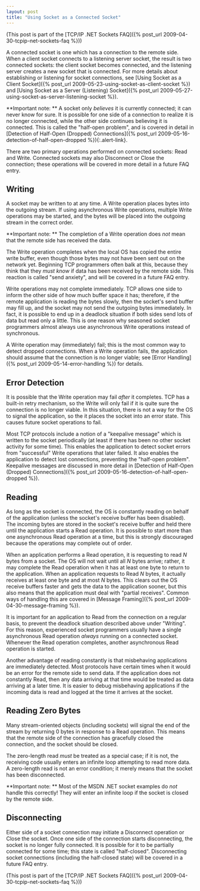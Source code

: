 ```yaml
---
layout: post
title: "Using Socket as a Connected Socket"
---
```

(This post is part of the [TCP/IP .NET Sockets FAQ]({% post_url 2009-04-30-tcpip-net-sockets-faq %}))

A connected socket is one which has a connection to the remote side. When a client socket connects to a listening server socket, the result is two connected sockets: the client socket becomes connected, and the listening server creates a new socket that is connected. For more details about establishing or listening for socket connections, see [Using Socket as a Client Socket]({% post_url 2009-05-23-using-socket-as-client-socket %}) and [Using Socket as a Server (Listening) Socket]({% post_url 2009-05-27-using-socket-as-server-listening-socket %}).

<div class="alert alert-danger" markdown="1">
<i class="fa fa-exclamation-triangle fa-3x pull-left"></i>

**Important note: ** A socket only _believes_ it is currently connected; it can never know for sure. It is possible for one side of a connection to realize it is no longer connected, while the other side continues believing it is connected. This is called the "half-open problem", and is covered in detail in [Detection of Half-Open (Dropped) Connections]({% post_url 2009-05-16-detection-of-half-open-dropped %}){:.alert-link}.
</div>

There are two primary operations performed on connected sockets: Read and Write. Connected sockets may also Disconnect or Close the connection; these operations will be covered in more detail in a future FAQ entry.

## Writing

A socket may be written to at any time. A Write operation places bytes into the outgoing stream. If using asynchronous Write operations, multiple Write operations may be started, and the bytes will be placed into the outgoing stream in the correct order.

<div class="alert alert-danger" markdown="1">
<i class="fa fa-exclamation-triangle fa-3x pull-left"></i>

**Important note: ** The completion of a Write operation does _not_ mean that the remote side has received the data.
</div>

The Write operation completes when the local OS has copied the entire write buffer, even though those bytes may not have been sent out on the network yet. Beginning TCP programmers often balk at this, because they think that they _must know_ if data has been received by the remote side. This reaction is called "send anxiety", and will be covered in a future FAQ entry.

Write operations may not complete immediately. TCP allows one side to inform the other side of how much buffer space it has; therefore, if the remote application is reading the bytes slowly, then the socket's send buffer may fill up, and the socket may not send the outgoing bytes immediately. In fact, it is possible to end up in a deadlock situation if both sides send lots of data but read only a little. This is one reason why seasoned socket programmers almost always use asynchronous Write operations instead of synchronous.

A Write operation may (immediately) fail; this is the most common way to detect dropped connections. When a Write operation fails, the application should assume that the connection is no longer viable; see [Error Handling]({% post_url 2009-05-14-error-handling %}) for details.

## Error Detection

It is possible that the Write operation may fail _after_ it completes. TCP has a built-in retry mechanism, so the Write will only fail if it is quite sure the connection is no longer viable. In this situation, there is not a way for the OS to signal the application, so the it places the socket into an error state. This causes future socket operations to fail.

Most TCP protocols include a notion of a "keepalive message" which is written to the socket periodically (at least if there has been no other socket activity for some time). This enables the application to detect socket errors from "successful" Write operations that later failed. It also enables the application to detect lost connections, preventing the "half-open problem". Keepalive messages are discussed in more detail in [Detection of Half-Open (Dropped) Connections]({% post_url 2009-05-16-detection-of-half-open-dropped %}).

## Reading

As long as the socket is connected, the OS is constantly reading on behalf of the application (unless the socket's receive buffer has been disabled). The incoming bytes are stored in the socket's receive buffer and held there until the application starts a Read operation. It is possible to start more than one asynchronous Read operation at a time, but this is strongly discouraged because the operations may complete out of order.

When an application performs a Read operation, it is requesting to read _N_ bytes from a socket. The OS will not wait until all _N_ bytes arrive; rather, it may complete the Read operation when it has at least one byte to return to the application. When an application requests to Read _N_ bytes, it actually receives at least one byte and at most _N_ bytes. This clears out the OS receive buffers faster and gets the data to the application sooner, but this also means that the application must deal with "partial receives". Common ways of handling this are covered in [Message Framing]({% post_url 2009-04-30-message-framing %}).

It is important for an application to Read from the connection on a regular basis, to prevent the deadlock situation described above under "Writing". For this reason, experienced socket programmers usually have a single asynchronous Read operation _always_ running on a connected socket. Whenever the Read operation completes, another asynchronous Read operation is started.

Another advantage of reading constantly is that misbehaving applications are immediately detected. Most protocols have certain times when it would be an error for the remote side to send data. If the application does not constantly Read, then any data arriving at that time would be treated as data arriving at a later time. It is easier to debug misbehaving applications if the incoming data is read and logged at the time it arrives at the socket.

## Reading Zero Bytes

Many stream-oriented objects (including sockets) will signal the end of the stream by returning 0 bytes in response to a Read operation. This means that the remote side of the connection has gracefully closed the connection, and the socket should be closed.

The zero-length read _must_ be treated as a special case; if it is not, the receiving code usually enters an infinite loop attempting to read more data. A zero-length read is not an error condition; it merely means that the socket has been disconnected.

<div class="alert alert-danger" markdown="1">
<i class="fa fa-exclamation-triangle fa-3x pull-left"></i>

**Important note: ** Most of the MSDN .NET socket examples do _not_ handle this correctly! They will enter an infinite loop if the socket is closed by the remote side.
</div>

## Disconnecting

Either side of a socket connection may initiate a Disconnect operation or Close the socket. Once one side of the connection starts disconnecting, the socket is no longer fully connected. It is possible for it to be partially connected for some time; this state is called "half-closed". Disconnecting socket connections (including the half-closed state) will be covered in a future FAQ entry.

(This post is part of the [TCP/IP .NET Sockets FAQ]({% post_url 2009-04-30-tcpip-net-sockets-faq %}))


